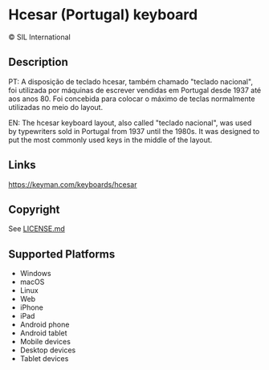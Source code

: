 Hcesar (Portugal) keyboard
==============

© SIL International

Description
-----------

PT: A disposição de teclado hcesar, também chamado "teclado nacional", foi utilizada por máquinas de escrever vendidas em Portugal desde 1937 até aos anos 80. Foi concebida para colocar o máximo de teclas normalmente utilizadas no meio do layout.

EN: The hcesar keyboard layout, also called "teclado nacional", was used by typewriters sold in Portugal from 1937 until the 1980s. It was designed to put the most
commonly used keys in the middle of the layout. 

Links
-----
https://keyman.com/keyboards/hcesar

Copyright
---------
See [LICENSE.md](LICENSE.md)

Supported Platforms
-------------------
 * Windows
 * macOS
 * Linux
 * Web
 * iPhone
 * iPad
 * Android phone
 * Android tablet
 * Mobile devices
 * Desktop devices
 * Tablet devices

